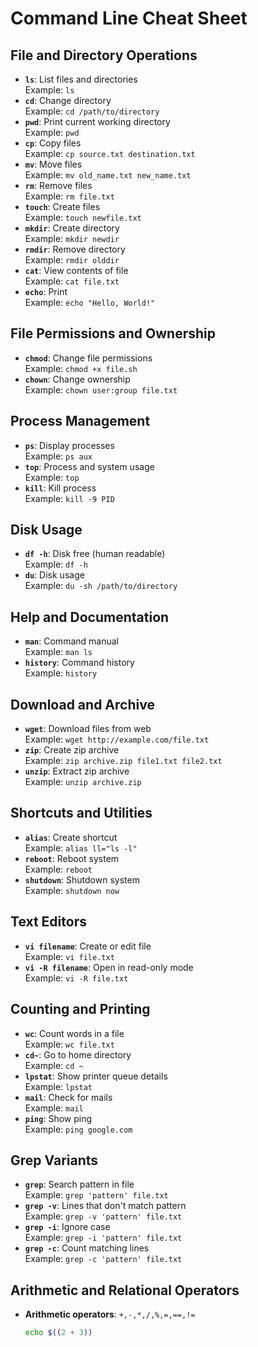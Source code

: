 # Command Line Cheat Sheet

## File and Directory Operations
- **`ls`**: List files and directories  
  Example: `ls`
- **`cd`**: Change directory  
  Example: `cd /path/to/directory`
- **`pwd`**: Print current working directory  
  Example: `pwd`
- **`cp`**: Copy files  
  Example: `cp source.txt destination.txt`
- **`mv`**: Move files  
  Example: `mv old_name.txt new_name.txt`
- **`rm`**: Remove files  
  Example: `rm file.txt`
- **`touch`**: Create files  
  Example: `touch newfile.txt`
- **`mkdir`**: Create directory  
  Example: `mkdir newdir`
- **`rmdir`**: Remove directory  
  Example: `rmdir olddir`
- **`cat`**: View contents of file  
  Example: `cat file.txt`
- **`echo`**: Print  
  Example: `echo "Hello, World!"`

## File Permissions and Ownership
- **`chmod`**: Change file permissions  
  Example: `chmod +x file.sh`
- **`chown`**: Change ownership  
  Example: `chown user:group file.txt`

## Process Management
- **`ps`**: Display processes  
  Example: `ps aux`
- **`top`**: Process and system usage  
  Example: `top`
- **`kill`**: Kill process  
  Example: `kill -9 PID`

## Disk Usage
- **`df -h`**: Disk free (human readable)  
  Example: `df -h`
- **`du`**: Disk usage  
  Example: `du -sh /path/to/directory`

## Help and Documentation
- **`man`**: Command manual  
  Example: `man ls`
- **`history`**: Command history  
  Example: `history`

## Download and Archive
- **`wget`**: Download files from web  
  Example: `wget http://example.com/file.txt`
- **`zip`**: Create zip archive  
  Example: `zip archive.zip file1.txt file2.txt`
- **`unzip`**: Extract zip archive  
  Example: `unzip archive.zip`

## Shortcuts and Utilities
- **`alias`**: Create shortcut  
  Example: `alias ll="ls -l"`
- **`reboot`**: Reboot system  
  Example: `reboot`
- **`shutdown`**: Shutdown system  
  Example: `shutdown now`

## Text Editors
- **`vi filename`**: Create or edit file  
  Example: `vi file.txt`
- **`vi -R filename`**: Open in read-only mode  
  Example: `vi -R file.txt`

## Counting and Printing
- **`wc`**: Count words in a file  
  Example: `wc file.txt`
- **`cd~`**: Go to home directory  
  Example: `cd ~`
- **`lpstat`**: Show printer queue details  
  Example: `lpstat`
- **`mail`**: Check for mails  
  Example: `mail`
- **`ping`**: Show ping  
  Example: `ping google.com`

## Grep Variants
- **`grep`**: Search pattern in file  
  Example: `grep 'pattern' file.txt`
- **`grep -v`**: Lines that don't match pattern  
  Example: `grep -v 'pattern' file.txt`
- **`grep -i`**: Ignore case  
  Example: `grep -i 'pattern' file.txt`
- **`grep -c`**: Count matching lines  
  Example: `grep -c 'pattern' file.txt`

## Arithmetic and Relational Operators
- **Arithmetic operators**: `+,-,*,/,%,=,==,!=`
  ```bash
  echo $((2 + 3))
